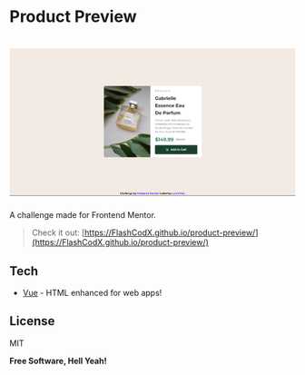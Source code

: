 # Product Preview

# ![preview](./src/assets/screenshots/screenshot.png)

A challenge made for Frontend Mentor.

> Check it out: [https://FlashCodX.github.io/product-preview/](https://FlashCodX.github.io/product-preview/)

## Tech

- [Vue] - HTML enhanced for web apps!

## License

MIT

**Free Software, Hell Yeah!**

[vue]: https://vuejs.org/
